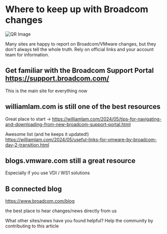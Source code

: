 # Where to keep up with Broadcom changes

![QR Image]([github_broadcom_tips_link.png.png](https://github.com/arielsanchezmora/VMUG-Talks/blob/master/Where%20to%20keep%20up%20with%20Broadcom%20changes/github_broadcom_tips_link.png))

Many sites are happy to report on Broadcom/VMware changes, but they don't always tell the whole truth. Rely on official links and your account team for information.

## Get familiar with the Broadcom Support Portal https://support.broadcom.com/

This is the main site for everything now


## williamlam.com is still one of the best resources

Great place to start -> https://williamlam.com/2024/05/tips-for-navigating-and-downloading-from-new-broadcom-support-portal.html

Awesome list (and he keeps it updated!) https://williamlam.com/2024/05/useful-links-for-vmware-by-broadcom-day-2-transition.html


## blogs.vmware.com still a great resource

Especially if you use VDI / WS1 solutions


## B connected blog 
https://www.broadcom.com/blog

the best place to hear changes/news directly from us


What other sites/news have you found helpful? Help the community by contributing to this article
